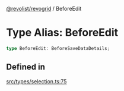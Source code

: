 [@revolist/revogrid](README.md) / BeforeEdit

# Type Alias: BeforeEdit

```ts
type BeforeEdit: BeforeSaveDataDetails;
```

## Defined in

[src/types/selection.ts:75](https://github.com/revolist/revogrid/blob/08de4537b2052abd86ff4eb5461780401e3c4fcb/src/types/selection.ts#L75)

